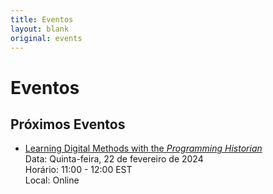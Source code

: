 ```yaml
---
title: Eventos
layout: blank
original: events
---
```


# Eventos

## Próximos Eventos

* [Learning Digital Methods with the _Programming Historian_](https://charlesstudy.temple.edu/event/11953011)    
  Data: Quinta-feira, 22 de fevereiro de 2024   
  Horário: 11:00 - 12:00 EST   
  Local: Online  
